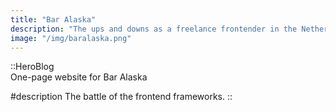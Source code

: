```yaml
---
title: "Bar Alaska"
description: "The ups and downs as a freelance frontender in the Netherlands. Learn from my journey."
image: "/img/baralaska.png"
---
```


<!-- Content of the page -->

::HeroBlog  
One-page website for Bar Alaska

#description
The battle of the frontend frameworks.
::
